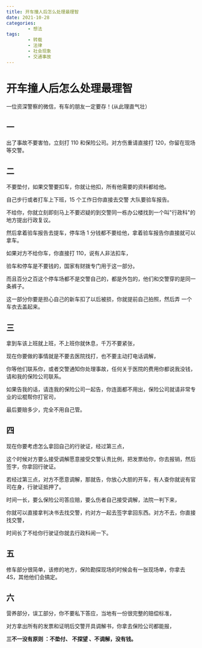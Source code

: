 ```yaml
---
title: 开车撞人后怎么处理最理智
date: 2021-10-28
categories:
        - 想法
tags:
        - 转载
        - 法律
        - 社会现象
        - 交通事故
---
```


# 开车撞人后怎么处理最理智

一位资深警察的微信，有车的朋友一定要存！(从此理直气壮）

## 一

出了事故不要害怕，立刻打 110 和保险公司。对方伤重请直接打 120，你留在现场等交警。

## 二

不要垫付，如果交警要扣车，你就让他扣，所有他需要的资料都给他。

自己步行或者打车上下班，15 个工作日你直接去交警 大队要验车报告。

不给你，你就立刻即刻马上不要迟疑的到交警同一栋办公楼找到一个叫"行政科"的地方提出行政复议。

然后拿着验车报告去提车，停车场 1 分钱都不要给他，拿着验车报告你直接就可以拿车。

如果对方不给你车，你直接打 110，说有人非法扣车，

验车和停车是不要钱的，国家有财拨专门用于这一部分。

而且百分之百这个停车场都不是交警自己的，都是外包的，他们和交警穿的是同一条裤子。

这一部分你要是担心自己的新车扣了以后被损，你就提前自己拍照，然后弄 一个车衣去盖起来。

## 三

拿到车该上班就上班，不上班你就休息，千万不要紧张，

现在你要做的事情就是不要去医院找打，也不要主动打电话调解，

你等他们联系你，或者交警通知你处理事故，任何关于医院的费用你都说我没钱，请和我的保险公司联系。

如果告我的话，请连我的保险公司一起告，你连面都不用出，保险公司就请非常专业的讼棍帮你打官司，

最后要赔多少，完全不用自己管。

## 四

现在你要考虑怎么拿回自己的行驶证，经过第三点，

这个时候对方要么接受调解愿意接受交警认责比例，把发票给你，你去报销，然后签字，你拿回行驶证。

若经过第三点，对方不愿意调解，那就告，你放心大胆的开车，有人查你就说有官司在身，行驶证抵押了。

时间一长，要么保险公司答应赔，要么伤者自己接受调解，法院一判下来，

你就可以直接拿判决书去找交警，约对方一起去签字拿回东西。对方不去，你直接找交警，

时间长了不给你行驶证你就去行政科闹一下。

## 五

修车部分很简单，该修的地方，保险勘探现场的时候会有一张现场单，你拿去 4S，其他他们会搞定。

## 六

营养部分，误工部分，你不要私下答应，当地有一份很完整的赔偿标准，

对方拿出所有的发票和证明后交警开具调解书，你拿去保险公司都能报，

**三不一没有原则 ：不垫付、 不探望 、不调解，没有钱。**
